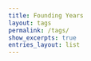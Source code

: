 ```yaml
---
title: Founding Years
layout: tags
permalink: /tags/
show_excerpts: true
entries_layout: list
---
```


